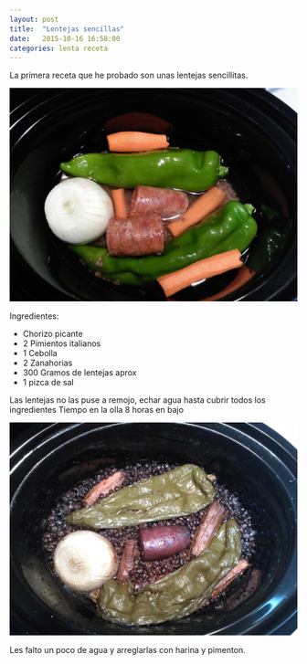 ```yaml
---
layout: post
title:  "Lentejas sencillas"
date:   2015-10-16 16:58:00
categories: lenta receta
---
```


La primera receta que he probado son unas lentejas sencillitas.

![Lentejas antes][lentejas_antes]

Ingredientes:

* Chorizo picante
* 2 Pimientos italianos
* 1 Cebolla
* 2 Zanahorias
* 300 Gramos de lentejas aprox
* 1 pizca de sal

Las lentejas no las puse a remojo, echar agua hasta cubrir todos los ingredientes
Tiempo en la olla 8 horas en bajo

![Lentejas despues][lentejas_despues]

Les falto un poco de agua y arreglarlas con harina y pimenton.

[lentejas_antes]: /static/images/recetas/2015-10-16_lentejas1.jpg
[lentejas_despues]: /static/images/recetas/2015-10-17_lentejas2.jpg